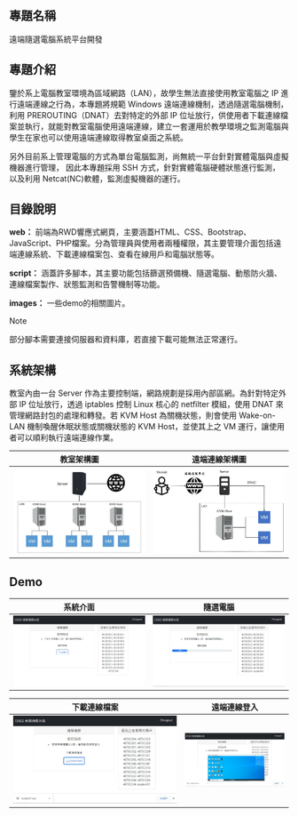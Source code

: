 ## 專題名稱
遠端隨選電腦系統平台開發

## 專題介紹
鑒於系上電腦教室環境為區域網路（LAN），故學生無法直接使用教室電腦之 IP 進行遠端連線之行為，本專題將規範 Windows 遠端連線機制，透過隨選電腦機制，利用 PREROUTING（DNAT）去對特定的外部 IP 位址放行，供使用者下載連線檔案並執行，就能對教室電腦使用遠端連線，建立一套運用於教學環境之監測電腦與學生在家也可以使用遠端連線取得教室桌面之系統。

另外目前系上管理電腦的方式為單台電腦監測，尚無統一平台針對實體電腦與虛擬機器進行管理， 因此本專題採用 SSH 方式，針對實體電腦硬體狀態進行監測， 以及利用 Netcat(NC)軟體，監測虛擬機器的運行。

## 目錄說明
**web：** 前端為RWD響應式網頁，主要涵蓋HTML、CSS、Bootstrap、JavaScript、PHP檔案。分為管理員與使用者兩種權限，其主要管理介面包括遠端連線系統、下載連線檔案包、查看在線用戶和電腦狀態等。

**script：** 涵蓋許多腳本，其主要功能包括篩選預備機、隨選電腦、動態防火牆、連線檔案製作、狀態監測和告警機制等功能。

**images：** 一些demo的相關圖片。

> [!NOTE]
> 部分腳本需要連接伺服器和資料庫，若直接下載可能無法正常運行。

## 系統架構
教室內由一台 Server 作為主要控制端，網路規劃是採用內部區網。為針對特定外部 IP 位址放行，透過 iptables 控制 Linux 核心的 netfilter 模組，使用 DNAT 來管理網路封包的處理和轉發。若 KVM Host 為關機狀態，則會使用 Wake-on-LAN 機制喚醒休眠狀態或關機狀態的 KVM Host，並使其上之 VM 運行，讓使用者可以順利執行遠端連線作業。

| 教室架構圖 | 遠端連線架構圖 |
| --- | --- |
| ![教室架構圖](images/classroom.PNG) | <img src="images/remote.JPG" alt="遠端連線架構圖" width="550"> |

## Demo

| 系統介面 | 隨選電腦 |
| --- | --- |
| ![介面](images/web.JPG) | ![隨選電腦](images/open.JPG) |

| 下載連線檔案 | 遠端連線登入 |
| --- | --- |
| ![下載連線檔案](images/download.JPG) | ![遠端連線登入](images/login.PNG) |
